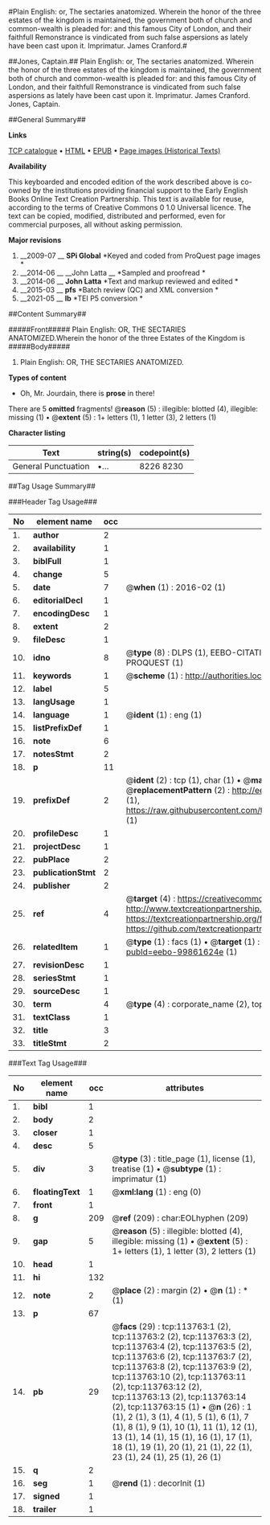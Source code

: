 #Plain English: or, The sectaries anatomized. Wherein the honor of the three estates of the kingdom is maintained, the government both of church and common-wealth is pleaded for: and this famous City of London, and their faithfull Remonstrance is vindicated from such false aspersions as lately have been cast upon it. Imprimatur. James Cranford.#

##Jones, Captain.##
Plain English: or, The sectaries anatomized. Wherein the honor of the three estates of the kingdom is maintained, the government both of church and common-wealth is pleaded for: and this famous City of London, and their faithfull Remonstrance is vindicated from such false aspersions as lately have been cast upon it. Imprimatur. James Cranford.
Jones, Captain.

##General Summary##

**Links**

[TCP catalogue](http://www.ota.ox.ac.uk/tcp/)  • 
[HTML](http://tei.it.ox.ac.uk/tcp/Texts-HTML/free/A87/A87635.html)  • 
[EPUB](http://tei.it.ox.ac.uk/tcp/Texts-EPUB/free/A87/A87635.epub) • 
[Page images (Historical Texts)](https://historicaltexts.jisc.ac.uk/eebo-99861624e)

**Availability**

This keyboarded and encoded edition of the work described above is co-owned by the
    institutions providing financial support to the Early English Books Online Text Creation
    Partnership. This text is available for reuse, according to the terms of  Creative Commons 0 1.0 Universal
    licence. The text can be copied, modified, distributed and performed, even for commercial
    purposes, all without asking permission.

**Major revisions**

1. __2009-07 __ __SPi Global__ *Keyed and coded from ProQuest page images *
1. __2014-06 __ __John Latta __ *Sampled and proofread *
1. __2014-06 __ __John Latta__ *Text and markup reviewed and edited *
1. __2015-03 __ __pfs__ *Batch review (QC) and XML conversion *
1. __2021-05 __ __lb__ *TEI P5 conversion *

##Content Summary##

#####Front#####
Plain English: OR, THE SECTARIES ANATOMIZED.Wherein the honor of the three Estates of the Kingdom is
#####Body#####

1. Plain English: OR, THE SECTARIES ANATOMIZED.

**Types of content**

  * Oh, Mr. Jourdain, there is **prose** in there!

There are 5 **omitted** fragments! 
 @__reason__ (5) : illegible: blotted (4), illegible: missing (1)  •  @__extent__ (5) : 1+ letters (1), 1 letter (3), 2 letters (1)

**Character listing**


|Text|string(s)|codepoint(s)|
|---|---|---|
|General Punctuation|•…|8226 8230|

##Tag Usage Summary##

###Header Tag Usage###

|No|element name|occ|attributes|
|---|---|---|---|
|1.|__author__|2||
|2.|__availability__|1||
|3.|__biblFull__|1||
|4.|__change__|5||
|5.|__date__|7| @__when__ (1) : 2016-02 (1)|
|6.|__editorialDecl__|1||
|7.|__encodingDesc__|1||
|8.|__extent__|2||
|9.|__fileDesc__|1||
|10.|__idno__|8| @__type__ (8) : DLPS (1), EEBO-CITATION (1), VID (1), EEBO-PROQUEST (1), STC (3), PROQUEST (1)|
|11.|__keywords__|1| @__scheme__ (1) : http://authorities.loc.gov/ (1)|
|12.|__label__|5||
|13.|__langUsage__|1||
|14.|__language__|1| @__ident__ (1) : eng (1)|
|15.|__listPrefixDef__|1||
|16.|__note__|6||
|17.|__notesStmt__|2||
|18.|__p__|11||
|19.|__prefixDef__|2| @__ident__ (2) : tcp (1), char (1)  •  @__matchPattern__ (2) : ([0-9\-]+):([0-9IVX]+) (1), (.+) (1)  •  @__replacementPattern__ (2) : http://eebo.chadwyck.com/downloadtiff?vid=$1&page=$2 (1), https://raw.githubusercontent.com/textcreationpartnership/Texts/master/tcpchars.xml#$1 (1)|
|20.|__profileDesc__|1||
|21.|__projectDesc__|1||
|22.|__pubPlace__|2||
|23.|__publicationStmt__|2||
|24.|__publisher__|2||
|25.|__ref__|4| @__target__ (4) : https://creativecommons.org/publicdomain/zero/1.0/ (1), http://www.textcreationpartnership.org/docs/. (1), https://textcreationpartnership.org/faq/#faq05 (1), https://github.com/textcreationpartnership (1)|
|26.|__relatedItem__|1| @__type__ (1) : facs (1)  •  @__target__ (1) : https://data.historicaltexts.jisc.ac.uk/view?pubId=eebo-99861624e (1)|
|27.|__revisionDesc__|1||
|28.|__seriesStmt__|1||
|29.|__sourceDesc__|1||
|30.|__term__|4| @__type__ (4) : corporate_name (2), topical_term (2)|
|31.|__textClass__|1||
|32.|__title__|3||
|33.|__titleStmt__|2||


###Text Tag Usage###

|No|element name|occ|attributes|
|---|---|---|---|
|1.|__bibl__|1||
|2.|__body__|2||
|3.|__closer__|1||
|4.|__desc__|5||
|5.|__div__|3| @__type__ (3) : title_page (1), license (1), treatise (1)  •  @__subtype__ (1) : imprimatur (1)|
|6.|__floatingText__|1| @__xml:lang__ (1) : eng (0)|
|7.|__front__|1||
|8.|__g__|209| @__ref__ (209) : char:EOLhyphen (209)|
|9.|__gap__|5| @__reason__ (5) : illegible: blotted (4), illegible: missing (1)  •  @__extent__ (5) : 1+ letters (1), 1 letter (3), 2 letters (1)|
|10.|__head__|1||
|11.|__hi__|132||
|12.|__note__|2| @__place__ (2) : margin (2)  •  @__n__ (1) : * (1)|
|13.|__p__|67||
|14.|__pb__|29| @__facs__ (29) : tcp:113763:1 (2), tcp:113763:2 (2), tcp:113763:3 (2), tcp:113763:4 (2), tcp:113763:5 (2), tcp:113763:6 (2), tcp:113763:7 (2), tcp:113763:8 (2), tcp:113763:9 (2), tcp:113763:10 (2), tcp:113763:11 (2), tcp:113763:12 (2), tcp:113763:13 (2), tcp:113763:14 (2), tcp:113763:15 (1)  •  @__n__ (26) : 1 (1), 2 (1), 3 (1), 4 (1), 5 (1), 6 (1), 7 (1), 8 (1), 9 (1), 10 (1), 11 (1), 12 (1), 13 (1), 14 (1), 15 (1), 16 (1), 17 (1), 18 (1), 19 (1), 20 (1), 21 (1), 22 (1), 23 (1), 24 (1), 25 (1), 26 (1)|
|15.|__q__|2||
|16.|__seg__|1| @__rend__ (1) : decorInit (1)|
|17.|__signed__|1||
|18.|__trailer__|1||
